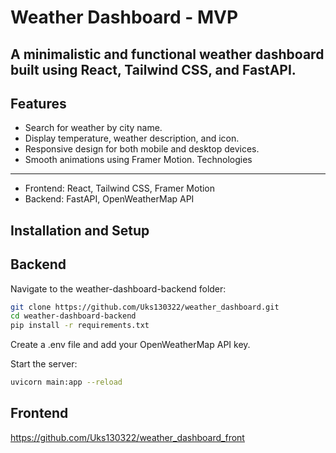 Weather Dashboard - MVP
==========

A minimalistic and functional weather dashboard built using React, Tailwind CSS, and FastAPI.
--------


Features
--------------
- Search for weather by city name.
- Display temperature, weather description, and icon.
- Responsive design for both mobile and desktop devices.
- Smooth animations using Framer Motion.
Technologies
---------
- Frontend: React, Tailwind CSS, Framer Motion
- Backend: FastAPI, OpenWeatherMap API
  
Installation and Setup
--------------
## Backend 

Navigate to the weather-dashboard-backend folder:

```bash
git clone https://github.com/Uks130322/weather_dashboard.git
cd weather-dashboard-backend
pip install -r requirements.txt
```
Create a .env file and add your OpenWeatherMap API key.

Start the server:
```bash
uvicorn main:app --reload
```
Frontend
--------
https://github.com/Uks130322/weather_dashboard_front

